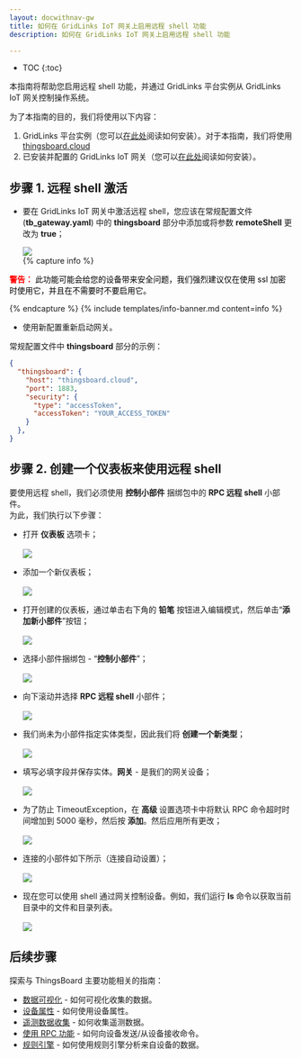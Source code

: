 ```yaml
---
layout: docwithnav-gw
title: 如何在 GridLinks IoT 网关上启用远程 shell 功能
description: 如何在 GridLinks IoT 网关上启用远程 shell 功能

---
```


* TOC
{:toc}

本指南将帮助您启用远程 shell 功能，并通过 GridLinks 平台实例从 GridLinks IoT 网关控制操作系统。

为了本指南的目的，我们将使用以下内容：
1. GridLinks 平台实例（您可以[在此处](/docs/user-guide/install/installation-options/)阅读如何安装）。对于本指南，我们将使用 [thingsboard.cloud](https://thingsboard.cloud)
2. 已安装并配置的 GridLinks IoT 网关（您可以[在此处](/docs/iot-gateway/installation/)阅读如何安装）。

## 步骤 1. 远程 shell 激活

- 要在 GridLinks IoT 网关中激活远程 shell，您应该在常规配置文件 (**tb_gateway.yaml**) 中的 **thingsboard** 部分中添加或将参数 **remoteShell** 更改为 **true**；

  ![](/images/gateway/charhe-remote-shell-parameter.png)
  <br>
{% capture info %}
<div>
  <p>
    <b style="color:red">警告：</b>
    <span style="color:black">此功能可能会给您的设备带来安全问题，我们强烈建议仅在使用 ssl 加密时使用它，并且在不需要时不要启用它。</span>
  </p>
</div>
{% endcapture %}
{% include templates/info-banner.md content=info %}


- 使用新配置重新启动网关。

常规配置文件中 **thingsboard** 部分的示例：
```json
{
  "thingsboard": {
    "host": "thingsboard.cloud",
    "port": 1883,
    "security": {
      "type": "accessToken",
      "accessToken": "YOUR_ACCESS_TOKEN"
    }
  },
}
```

## 步骤 2. 创建一个仪表板来使用远程 shell

要使用远程 shell，我们必须使用 **控制小部件** 捆绑包中的 **RPC 远程 shell** 小部件。<br>
为此，我们执行以下步骤：

  - 打开 **仪表板** 选项卡；
  <br><br>
  ![](/images/gateway/remote-shell-1.png)

  - 添加一个新仪表板；
  <br><br>
  ![](/images/gateway/remote-shell-2.png)

  - 打开创建的仪表板，通过单击右下角的 **铅笔** 按钮进入编辑模式，然后单击“**添加新小部件**”按钮；
  <br><br>
  ![](/images/gateway/remote-shell-3.png)

  - 选择小部件捆绑包 - “**控制小部件**”；
  <br><br>
  ![](/images/gateway/remote-shell-4.png)

  - 向下滚动并选择 **RPC 远程 shell** 小部件；
  <br><br>
  ![](/images/gateway/remote-shell-5.png)

  - 我们尚未为小部件指定实体类型，因此我们将 **创建一个新类型**；
  <br><br>
  ![](/images/gateway/remote-shell-6.png)

  - 填写必填字段并保存实体。**网关** - 是我们的网关设备；
  <br><br>
  ![](/images/gateway/remote-shell-7.png)

  - 为了防止 TimeoutException，在 **高级** 设置选项卡中将默认 RPC 命令超时时间增加到 5000 毫秒，然后按 **添加**。然后应用所有更改；
  <br><br>
  ![](/images/gateway/remote-shell-8.png)

  - 连接的小部件如下所示（连接自动设置）；
  <br><br>
  ![](/images/gateway/remote-shell-9.png)

  - 现在您可以使用 shell 通过网关控制设备。例如，我们运行 **ls** 命令以获取当前目录中的文件和目录列表。
  <br><br>
  ![](/images/gateway/remote-shell-10.png)

## 后续步骤

探索与 ThingsBoard 主要功能相关的指南：

- [数据可视化](/docs/user-guide/visualization/) - 如何可视化收集的数据。
- [设备属性](/docs/user-guide/attributes/) - 如何使用设备属性。
- [遥测数据收集](/docs/user-guide/telemetry/) - 如何收集遥测数据。
- [使用 RPC 功能](/docs/user-guide/rpc/) - 如何向设备发送/从设备接收命令。
- [规则引擎](/docs/user-guide/rule-engine/) - 如何使用规则引擎分析来自设备的数据。